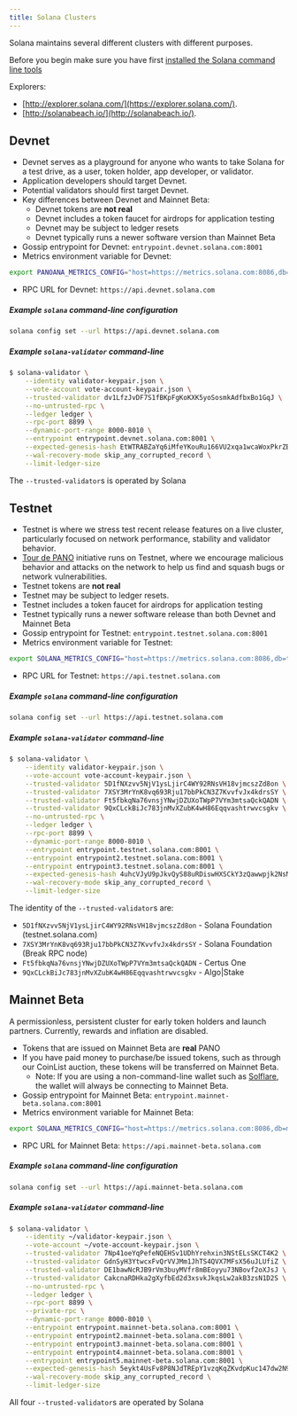 ```yaml
---
title: Solana Clusters
---
```


Solana maintains several different clusters with different purposes.

Before you begin make sure you have first
[installed the Solana command line tools](cli/install-solana-cli-tools.md)

Explorers:

- [http://explorer.solana.com/](https://explorer.solana.com/).
- [http://solanabeach.io/](http://solanabeach.io/).

## Devnet

- Devnet serves as a playground for anyone who wants to take Solana for a
  test drive, as a user, token holder, app developer, or validator.
- Application developers should target Devnet.
- Potential validators should first target Devnet.
- Key differences between Devnet and Mainnet Beta:
  - Devnet tokens are **not real**
  - Devnet includes a token faucet for airdrops for application testing
  - Devnet may be subject to ledger resets
  - Devnet typically runs a newer software version than Mainnet Beta
- Gossip entrypoint for Devnet: `entrypoint.devnet.solana.com:8001`
- Metrics environment variable for Devnet:

```bash
export PANOANA_METRICS_CONFIG="host=https://metrics.solana.com:8086,db=devnet,u=scratch_writer,p=topsecret"
```

- RPC URL for Devnet: `https://api.devnet.solana.com`

##### Example `solana` command-line configuration

```bash
solana config set --url https://api.devnet.solana.com
```

##### Example `solana-validator` command-line

```bash
$ solana-validator \
    --identity validator-keypair.json \
    --vote-account vote-account-keypair.json \
    --trusted-validator dv1LfzJvDF7S1fBKpFgKoKXK5yoSosmkAdfbxBo1GqJ \
    --no-untrusted-rpc \
    --ledger ledger \
    --rpc-port 8899 \
    --dynamic-port-range 8000-8010 \
    --entrypoint entrypoint.devnet.solana.com:8001 \
    --expected-genesis-hash EtWTRABZaYq6iMfeYKouRu166VU2xqa1wcaWoxPkrZBG \
    --wal-recovery-mode skip_any_corrupted_record \
    --limit-ledger-size
```

The `--trusted-validator`s is operated by Solana

## Testnet

- Testnet is where we stress test recent release features on a live
  cluster, particularly focused on network performance, stability and validator
  behavior.
- [Tour de PANO](tour-de-sol.md) initiative runs on Testnet, where we
  encourage malicious behavior and attacks on the network to help us find and
  squash bugs or network vulnerabilities.
- Testnet tokens are **not real**
- Testnet may be subject to ledger resets.
- Testnet includes a token faucet for airdrops for application testing
- Testnet typically runs a newer software release than both Devnet and
  Mainnet Beta
- Gossip entrypoint for Testnet: `entrypoint.testnet.solana.com:8001`
- Metrics environment variable for Testnet:

```bash
export SOLANA_METRICS_CONFIG="host=https://metrics.solana.com:8086,db=tds,u=testnet_write,p=c4fa841aa918bf8274e3e2a44d77568d9861b3ea"
```

- RPC URL for Testnet: `https://api.testnet.solana.com`

##### Example `solana` command-line configuration

```bash
solana config set --url https://api.testnet.solana.com
```

##### Example `solana-validator` command-line

```bash
$ solana-validator \
    --identity validator-keypair.json \
    --vote-account vote-account-keypair.json \
    --trusted-validator 5D1fNXzvv5NjV1ysLjirC4WY92RNsVH18vjmcszZd8on \
    --trusted-validator 7XSY3MrYnK8vq693Rju17bbPkCN3Z7KvvfvJx4kdrsSY \
    --trusted-validator Ft5fbkqNa76vnsjYNwjDZUXoTWpP7VYm3mtsaQckQADN \
    --trusted-validator 9QxCLckBiJc783jnMvXZubK4wH86Eqqvashtrwvcsgkv \
    --no-untrusted-rpc \
    --ledger ledger \
    --rpc-port 8899 \
    --dynamic-port-range 8000-8010 \
    --entrypoint entrypoint.testnet.solana.com:8001 \
    --entrypoint entrypoint2.testnet.solana.com:8001 \
    --entrypoint entrypoint3.testnet.solana.com:8001 \
    --expected-genesis-hash 4uhcVJyU9pJkvQyS88uRDiswHXSCkY3zQawwpjk2NsNY \
    --wal-recovery-mode skip_any_corrupted_record \
    --limit-ledger-size
```

The identity of the `--trusted-validator`s are:

- `5D1fNXzvv5NjV1ysLjirC4WY92RNsVH18vjmcszZd8on` - Solana Foundation (testnet.solana.com)
- `7XSY3MrYnK8vq693Rju17bbPkCN3Z7KvvfvJx4kdrsSY` - Solana Foundation (Break RPC node)
- `Ft5fbkqNa76vnsjYNwjDZUXoTWpP7VYm3mtsaQckQADN` - Certus One
- `9QxCLckBiJc783jnMvXZubK4wH86Eqqvashtrwvcsgkv` - Algo|Stake

## Mainnet Beta

A permissionless, persistent cluster for early token holders and launch partners.
Currently, rewards and inflation are disabled.

- Tokens that are issued on Mainnet Beta are **real** PANO
- If you have paid money to purchase/be issued tokens, such as through our
  CoinList auction, these tokens will be transferred on Mainnet Beta.
  - Note: If you are using a non-command-line wallet such as
    [Solflare](wallet-guide/solflare.md),
    the wallet will always be connecting to Mainnet Beta.
- Gossip entrypoint for Mainnet Beta: `entrypoint.mainnet-beta.solana.com:8001`
- Metrics environment variable for Mainnet Beta:

```bash
export SOLANA_METRICS_CONFIG="host=https://metrics.solana.com:8086,db=mainnet-beta,u=mainnet-beta_write,p=password"
```

- RPC URL for Mainnet Beta: `https://api.mainnet-beta.solana.com`

##### Example `solana` command-line configuration

```bash
solana config set --url https://api.mainnet-beta.solana.com
```

##### Example `solana-validator` command-line

```bash
$ solana-validator \
    --identity ~/validator-keypair.json \
    --vote-account ~/vote-account-keypair.json \
    --trusted-validator 7Np41oeYqPefeNQEHSv1UDhYrehxin3NStELsSKCT4K2 \
    --trusted-validator GdnSyH3YtwcxFvQrVVJMm1JhTS4QVX7MFsX56uJLUfiZ \
    --trusted-validator DE1bawNcRJB9rVm3buyMVfr8mBEoyyu73NBovf2oXJsJ \
    --trusted-validator CakcnaRDHka2gXyfbEd2d3xsvkJkqsLw2akB3zsN1D2S \
    --no-untrusted-rpc \
    --ledger ledger \
    --rpc-port 8899 \
    --private-rpc \
    --dynamic-port-range 8000-8010 \
    --entrypoint entrypoint.mainnet-beta.solana.com:8001 \
    --entrypoint entrypoint2.mainnet-beta.solana.com:8001 \
    --entrypoint entrypoint3.mainnet-beta.solana.com:8001 \
    --entrypoint entrypoint4.mainnet-beta.solana.com:8001 \
    --entrypoint entrypoint5.mainnet-beta.solana.com:8001 \
    --expected-genesis-hash 5eykt4UsFv8P8NJdTREpY1vzqKqZKvdpKuc147dw2N9d \
    --wal-recovery-mode skip_any_corrupted_record \
    --limit-ledger-size
```

All four `--trusted-validator`s are operated by Solana
